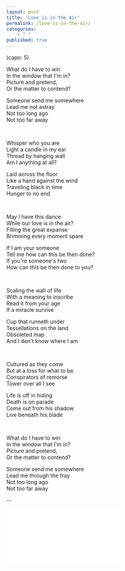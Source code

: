 ```yaml
---
layout: post
title: 'Love is in the Air'
permalink: /love-is-in-the-air/
categories: 
    - " "
published: true
---
```


(capo: 5)  
  
What do I have to win  
In the window that I'm in?  
Picture and pretend,  
Or the matter to contend?  
  
Someone send me somewhere  
Lead me not astray  
Not too long ago   
Not too far away  

<div style="height: 1rem;"></div>

Whisper who you are  
Light a candle in my ear  
Thread by hanging wall  
Am I anything at all?  
  
Laid across the floor  
Like a hand against the wind  
Traveling black in time  
Hunger to no end  

<div style="height: 1rem;"></div>

May I have this dance  
While our love is in the air?  
Filling the great expanse  
Brimming every moment spare  
  
If I am your someone  
Tell me how can this be then done?  
If you're someone's two  
How can this be then done to you?  

<div style="height: 1rem;"></div>

Scaling the wall of life  
With a meaning to inscribe  
Read it from your age  
If a miracle survive  
  
Cup that runneth under  
Tessellations on the land  
Obsoleted map  
And I don't know where I am  

<div style="height: 1rem;"></div>

Cultured as they come  
But at a loss for what to be  
Conspirators of remorse  
Tower over all I see  
  
Life is off in hiding  
Death is on parade  
Come out from his shadow  
Live beneath his blade  

<div style="height: 1rem;"></div>

What do I have to win  
In the window that I'm in?  
Picture and pretend,  
Or the matter to contend?  
  
Someone send me somewhere  
Lead me through the fray  
Not too long ago  
Not too far away  

--

<iframe src="../assets/videos/2022-01-05-untitled-1.mp4" frameborder="0" allowfullscreen sandbox></iframe>
